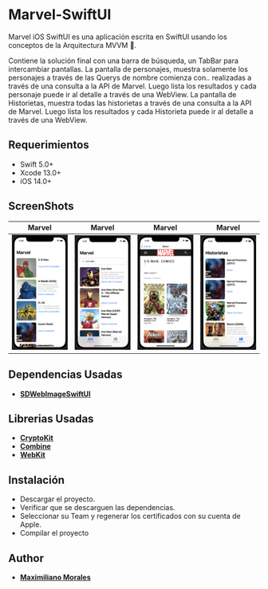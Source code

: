 # Marvel-SwiftUI
Marvel iOS SwiftUI es una aplicación escrita en SwiftUI usando los conceptos de la Arquitectura MVVM 🚀.

Contiene la solución final con una barra de búsqueda, un TabBar para intercambiar pantallas. 
La pantalla de personajes, muestra solamente los personajes a través de las Querys de nombre comienza con.. realizadas a través de una consulta a la API de Marvel. Luego lista los resultados y cada personaje puede ir al detalle a través de una WebView.
La pantalla de Historietas, muestra todas las historietas a través de una consulta a la API de Marvel. Luego lista los resultados y cada Historieta puede ir al detalle a través de una WebView.

## Requerimientos

- Swift 5.0+
- Xcode 13.0+
- iOS 14.0+ 

## ScreenShots 
| Marvel | Marvel | Marvel | Marvel |
| :-: | :-: | :-: | :-: |
| <img src="Assets/personajes.png"/> | <img src="Assets/busqueda.png"/> | <img src="Assets/detalle.png"/> | <img src="Assets/historietas.png"/> |


## Dependencias Usadas

* [**SDWebImageSwiftUI**](https://github.com/SDWebImage/SDWebImageSwiftUI)

## Librerias Usadas

* [**CryptoKit**](https://developer.apple.com/documentation/cryptokit/)
* [**Combine**](https://developer.apple.com/documentation/combine)
* [**WebKit**](https://developer.apple.com/documentation/webkit)


## Instalación

* Descargar el proyecto.
* Verificar que se descarguen las dependencias.
* Seleccionar su Team y regenerar los certificados con su cuenta de Apple. 
* Compilar el proyecto
  
## Author

* [**Maximiliano Morales**](https://github.com/maximorales90)

